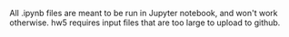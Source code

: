 All .ipynb files are meant to be run in Jupyter notebook, and won't work otherwise.
hw5 requires input files that are too large to upload to github.
